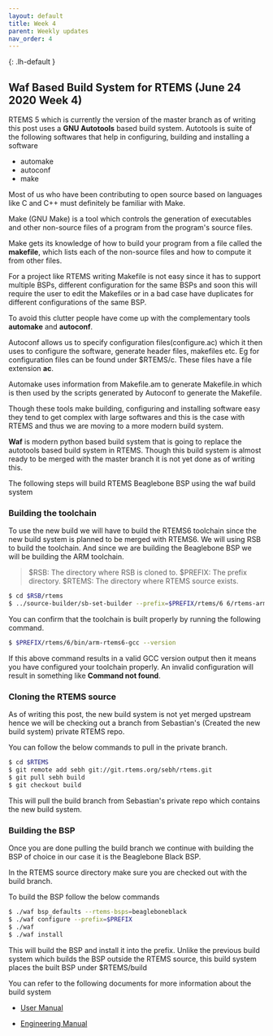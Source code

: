 ```yaml
---
layout: default
title: Week 4
parent: Weekly updates
nav_order: 4
---
```


{: .lh-default }
## Waf Based Build System for RTEMS (June 24 2020 Week 4)

RTEMS 5 which is currently the version of the master branch as of writing this
post uses a **GNU Autotools** based build system. Autotools is suite of
the following softwares that help in configuring, building and installing a software

+ automake
+ autoconf
+ make

Most of us who have been contributing to open source based on languages like C
and C++ must definitely be familiar with Make. 

Make (GNU Make) is a tool which controls the generation of executables and other
non-source files of a program from the program's source files.

Make gets its knowledge of how to build your program from a file called the
**makefile**, which lists each of the non-source files and how to compute it from
other files. 

For a project like RTEMS writing Makefile is not easy since it has to support
multiple BSPs, different configuration for the same BSPs and soon this will
require the user to edit the Makefiles or in a bad case have duplicates for
different configurations of the same BSP.

To avoid this clutter people have come up with the complementary tools **automake**
and **autoconf**.

Autoconf allows us to specify configuration files(configure.ac) which it then
uses to configure the software, generate header files, makefiles etc.
Eg for configuration files can be found under $RTEMS/c. These files have a file
extension **ac**.

Automake uses information from Makefile.am to generate Makefile.in which is then
used by the scripts generated by Autoconf to generate the Makefile.

Though these tools make building, configuring and installing software easy they
tend to get complex with large softwares and this is the case with RTEMS and thus
we are moving to a more modern build system.

**Waf** is modern python based build system that is going to replace the autotools
based build system in RTEMS. Though this build system is almost ready to be
merged with the master branch it is not yet done as of writing this.

The following steps will build RTEMS Beaglebone BSP using the waf build system

### Building the toolchain

To use the new build we will have to build the RTEMS6 toolchain since the new
build system is planned to be merged with RTEMS6. We will using RSB to build the
toolchain. And since we are building the Beaglebone BSP we will be building the
ARM toolchain.

> $RSB: The directory where RSB is cloned to.
> $PREFIX: The prefix directory.
> $RTEMS: The directory where RTEMS source exists.

```bash
$ cd $RSB/rtems
$ ../source-builder/sb-set-builder --prefix=$PREFIX/rtems/6 6/rtems-arm
```
You can confirm that the toolchain is built properly by running the following
command.

```bash
$ $PREFIX/rtems/6/bin/arm-rtems6-gcc --version
```
If this above command results in a valid GCC version output then it means you
have configured your toolchain properly. An invalid configuration will result
in something like **Command not found**.

### Cloning the RTEMS source

As of writing this post, the new build system is not yet merged upstream hence
we will be checking out a branch from Sebastian's (Created the new build system)
private RTEMS repo.

You can follow the below commands to pull in the private branch.

```bash
$ cd $RTEMS
$ git remote add sebh git://git.rtems.org/sebh/rtems.git
$ git pull sebh build
$ git checkout build
```
This will pull the build branch from Sebastian's private repo which contains the
new build system.

### Building the BSP

Once you are done pulling the build branch we continue with building the BSP of
choice in our case it is the Beaglebone Black BSP.

In the RTEMS source directory make sure you are checked out with the build branch.

To build the BSP follow the below commands

```bash
$ ./waf bsp_defaults --rtems-bsps=beagleboneblack
$ ./waf configure --prefix=$PREFIX
$ ./waf
$ ./waf install
```
This will build the BSP and install it into the prefix. Unlike the previous build
system which builds the BSP outside the RTEMS source, this build system places
the built BSP under $RTEMS/build

You can refer to the following documents for more information about the build
system

+ [User Manual](/assets/pdf/user.pdf)

+ [Engineering Manual](/assets/pdf/eng.pdf)
